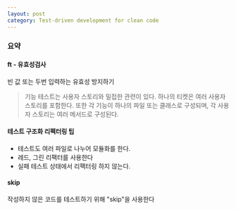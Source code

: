 ```yaml
---
layout: post
category: Test-driven development for clean code
---
```


### 요약

#### ft - 유효성검사

빈 값 또는 두번 입력하는 유효성 방지하기 

> 기능 테스트는 사용자 스토리와 밀접한 관련이 있다. 하나의 티켓은 여러 사용자 스토리를 포함한다. 또한 각 기능이 하나의 파일 또는 클래스로 구성되며, 각 사용자 스토리는 여러 메서드로 구성된다.

#### 테스트 구조화 리펙터링 팁

- 테스트도 여러 파일로 나누어 모듈화를 한다. 
- 레드, 그린 리팩터를 사용한다
- 실패 테스트 상태에서 리팩터링 하지 않는다. 

#### skip

작성하지 않은 코드를 테스트하기 위해 "skip"을 사용한다 
